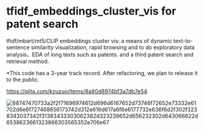 # tfidf_embeddings_cluster_vis for patent search

tfidf/mbart/mt5/CLIP embeddings cluster vis: a means of dynamic text-to-sentence similarity visualization, rapid browsing and to do exploratory data analysis、EDA of long texts such as patents. and a third patent search and retrieval method.

*This code has a 3-year track record. After refactoring, we plan to release it to the public.

https://qiita.com/kzuzuo/items/8a80d8974bf3a7db7e54

![68747470733a2f2f71696974612d696d6167652d73746f72652e73332e61702d6e6f727468656173742d312e616d617a6f6e6177732e636f6d2f302f3238343037342f31383433303062382d323239652d656232302d643066622d6538623661323866303565352e706e67](https://user-images.githubusercontent.com/40045335/175786737-084f83b7-a812-4d40-8279-336cd1dde977.png)
